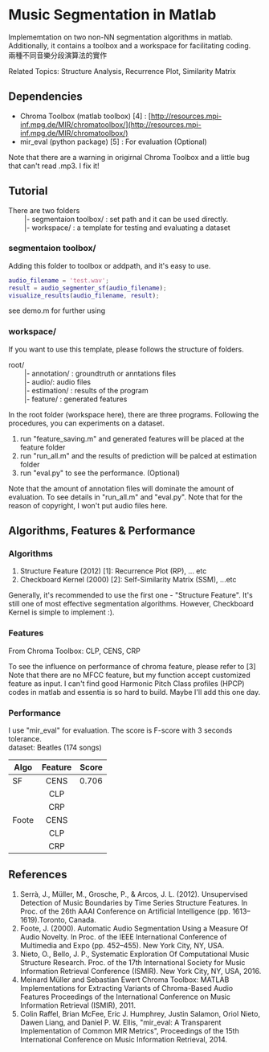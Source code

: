 # Music Segmentation in Matlab
Implememtation on two non-NN segmentation algorithms in matlab. Additionally, it contains a toolbox and a workspace for facilitating coding.  
兩種不同音樂分段演算法的實作

Related Topics: Structure Analysis, Recurrence Plot, Similarity Matrix 

  
## Dependencies
* Chroma Toolbox (matlab toolbox) [4] : [http://resources.mpi-inf.mpg.de/MIR/chromatoolbox/](http://resources.mpi-inf.mpg.de/MIR/chromatoolbox/)
* mir_eval (python package) [5] : For evaluation (Optional)

Note that there are a warning in origirnal Chroma Toolbox and a little bug that can't read .mp3. I fix it!
## Tutorial
There are two folders<br>
&nbsp;&nbsp;&nbsp;&nbsp;&nbsp;&nbsp;&nbsp;&nbsp;|- segmentaion toolbox/ : set path and it can be used directly.  
&nbsp;&nbsp;&nbsp;&nbsp;&nbsp;&nbsp;&nbsp;&nbsp;|- workspace/ : a template for testing and evaluating a dataset 

### segmentaion toolbox/
Adding this folder to toolbox or addpath, and it's easy to use.
```matlab
audio_filename = 'test.wav';
result = audio_segmenter_sf(audio_filename);
visualize_results(audio_filename, result);
```
see demo.m for further using
  
### workspace/  
If you want to use this template, please follows the structure of folders.  
  
root/    
&nbsp;&nbsp;&nbsp;&nbsp;&nbsp;&nbsp;&nbsp;&nbsp;|- annotation/ : groundtruth or anntations files  
&nbsp;&nbsp;&nbsp;&nbsp;&nbsp;&nbsp;&nbsp;&nbsp;|- audio/: audio files  
&nbsp;&nbsp;&nbsp;&nbsp;&nbsp;&nbsp;&nbsp;&nbsp;|- estimation/ : results of the program  
&nbsp;&nbsp;&nbsp;&nbsp;&nbsp;&nbsp;&nbsp;&nbsp;|- feature/ : generated features  
  
In the root folder (workspace here), there are three programs. Following the procedures, you can experiments on a dataset.  
  
1. run "feature_saving.m" and generated features  will be placed at the feature folder  
2. run "run_all.m" and the results of prediction will be palced at estimation folder  
3. run "eval.py" to see the performance. (Optional)

Note that the amount of annotation files will dominate the amount of evaluation. To see details in "run_all.m" and "eval.py".
Note that for the reason of copyright, I won't put audio files here.
## Algorithms, Features & Performance
### Algorithms
1. Structure Feature (2012) [1]: Recurrence Plot (RP), ... etc
2. Checkboard Kernel (2000) [2]: Self-Similarity Matrix (SSM), ...etc

Generally, it's recommended to use the first one - "Structure Feature". It's still one of most effective segmentation algorithms. However, Checkboard Kernel is simple to implement :).  
### Features
From Chroma Toolbox: CLP, CENS, CRP

To see the influence on performance of chroma feature, please refer to [3] 
Note that there are no MFCC feature, but my function accept customized feature  as input.
I can't find good Harmonic Pitch Class profiles (HPCP) codes in matlab and essentia  is so hard to build. Maybe I'll add this one day.
### Performance
I use "mir_eval" for evaluation. The score is F-score with 3 seconds tolerance.  
dataset: Beatles (174 songs)
  
| Algo          | Feature       | Score    |
| ------------- |:-------------:| --------:|
| SF            | CENS          | 0.706    |
|               | CLP           |          |
|               | CRP           |          |
| Foote         | CENS          |          |
|               | CLP           |          |
|               | CRP           |          |

## References
1. Serrà, J., Müller, M., Grosche, P., & Arcos, J. L. (2012). Unsupervised Detection of Music Boundaries by Time Series Structure Features. In Proc. of the 26th AAAI Conference on Artificial Intelligence (pp. 1613–1619).Toronto, Canada.  
2. Foote, J. (2000). Automatic Audio Segmentation Using a Measure Of Audio Novelty. In Proc. of the IEEE International Conference of Multimedia and Expo (pp. 452–455). New York City, NY, USA.  
3. Nieto, O., Bello, J. P., Systematic Exploration Of Computational Music Structure Research. Proc. of the 17th International Society for Music Information Retrieval Conference (ISMIR). New York City, NY, USA, 2016.
4. Meinard Müller and Sebastian Ewert Chroma Toolbox: MATLAB Implementations for Extracting Variants of Chroma-Based Audio Features Proceedings of the International Conference on Music Information Retrieval (ISMIR), 2011.
5. Colin Raffel, Brian McFee, Eric J. Humphrey, Justin Salamon, Oriol Nieto, Dawen Liang, and Daniel P. W. Ellis, "mir_eval: A Transparent Implementation of Common MIR Metrics", Proceedings of the 15th International Conference on Music Information Retrieval, 2014.
